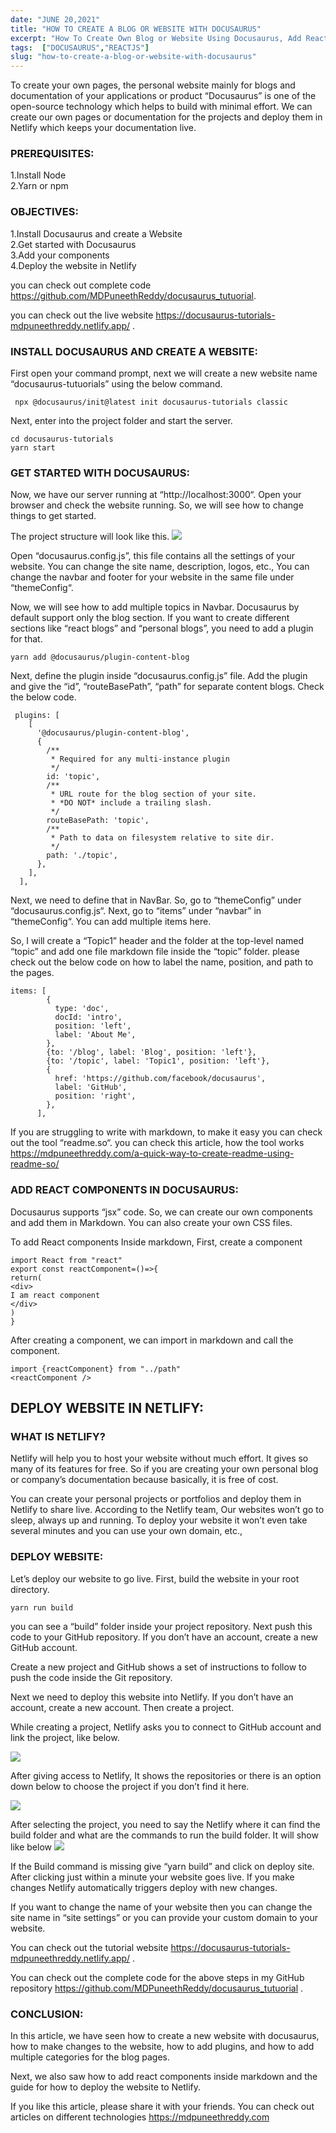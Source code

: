 ```yaml
---
date: "JUNE 20,2021"
title: "HOW TO CREATE A BLOG OR WEBSITE WITH DOCUSAURUS"
excerpt: "How To Create Own Blog or Website Using Docusaurus, Add React Components & Deploy the Website in Netlify With Complete code & Explanation."
tags:  ["DOCUSAURUS","REACTJS"]
slug: "how-to-create-a-blog-or-website-with-docusaurus"
---
```

To create your own pages, the personal website mainly for blogs and documentation of your applications or product “Docusaurus” is one of the open-source technology which helps to build with minimal effort. We can create our own pages or documentation for the projects and deploy them in Netlify which keeps your documentation live.

### PREREQUISITES:
1.Install Node<br />
2.Yarn or npm<br />

### OBJECTIVES:
1.Install Docusaurus and create a Website<br />
2.Get started with Docusaurus<br />
3.Add your components<br />
4.Deploy the website in Netlify<br />

you can check out complete code <a style="color: blue" href=" https://github.com/MDPuneethReddy/docusaurus_tutuorial">  https://github.com/MDPuneethReddy/docusaurus_tutuorial</a>.

you can check out the live website <a style="color: blue" href="  https://docusaurus-tutorials-mdpuneethreddy.netlify.app/">  https://docusaurus-tutorials-mdpuneethreddy.netlify.app/</a>  .

### INSTALL DOCUSAURUS AND CREATE A WEBSITE:
First open your command prompt, next we will create a new website name “docusaurus-tutuorials” using the below command.
```
 npx @docusaurus/init@latest init docusaurus-tutorials classic
```
Next, enter into the project folder and start the server.
```
cd docusaurus-tutorials
yarn start
```

### GET STARTED WITH DOCUSAURUS:
Now, we have our server running at “http://localhost:3000“. Open your browser and check the website running. So, we will see how to change things to get started.

The project structure will look like this.
<Image src="/images/posts/how-to-create-a-blog-or-website-with-docusaurus_img1.png">

Open “docusaurus.config.js”, this file contains all the settings of your website. You can change the site name, description, logos, etc., You can change the navbar and footer for your website in the same file under “themeConfig“.

Now, we will see how to add multiple topics in Navbar. Docusaurus by default support only the blog section. If you want to create different sections like “react blogs” and “personal blogs”, you need to add a plugin for that.
```
yarn add @docusaurus/plugin-content-blog
```

Next, define the plugin inside “docusaurus.config.js” file. Add the plugin and give the “id”, “routeBasePath”, “path” for separate content blogs. Check the below code.
```
 plugins: [
    [
      '@docusaurus/plugin-content-blog',
      {
        /**
         * Required for any multi-instance plugin
         */
        id: 'topic',
        /**
         * URL route for the blog section of your site.
         * *DO NOT* include a trailing slash.
         */
        routeBasePath: 'topic',
        /**
         * Path to data on filesystem relative to site dir.
         */
        path: './topic',
      },
    ],
  ],
  ```
Next, we need to define that in NavBar. So, go to “themeConfig” under “docusaurus.config.js“. Next, go to “items” under “navbar” in “themeConfig“. You can add multiple items here.

So, I will create a “Topic1” header and the folder at the top-level named “topic” and add one file markdown file inside the “topic” folder. please check out the below code on how to label the name, position, and path to the pages.
```
items: [
        {
          type: 'doc',
          docId: 'intro',
          position: 'left',
          label: 'About Me',
        },
        {to: '/blog', label: 'Blog', position: 'left'},
        {to: '/topic', label: 'Topic1', position: 'left'},
        {
          href: 'https://github.com/facebook/docusaurus',
          label: 'GitHub',
          position: 'right',
        },
      ],
```

If you are struggling to write with markdown, to make it easy you can check out the tool “readme.so“. you can check this article, how the tool works <a style="color: blue" href=" https://mdpuneethreddy.com/a-quick-way-to-create-readme-using-readme-so/">  https://mdpuneethreddy.com/a-quick-way-to-create-readme-using-readme-so/
</a>

### ADD REACT COMPONENTS IN DOCUSAURUS:
Docusaurus supports “jsx” code. So, we can create our own components and add them in Markdown. You can also create your own CSS files.

To add React components Inside markdown, First, create a component
```
import React from "react"
export const reactComponent=()=>{
return(
<div>
I am react component
</div>
)
}
```

After creating a component, we can import in markdown and call the component.
```
import {reactComponent} from "../path"
<reactComponent />
```

## DEPLOY WEBSITE IN NETLIFY:
### WHAT IS NETLIFY?
Netlify will help you to host your website without much effort. It gives so many of its features for free. So if you are creating your own personal blog or company’s documentation because basically, it is free of cost.

You can create your personal projects or portfolios and deploy them in Netlify to share live. According to the Netlify team, Our websites won’t go to sleep, always up and running. To deploy your website it won’t even take several minutes and you can use your own domain, etc.,

### DEPLOY WEBSITE:
Let’s deploy our website to go live. First, build the website in your root directory.
```
yarn run build 
```
you can see a “build” folder inside your project repository. Next push this code to your GitHub repository. If you don’t have an account, create a new GitHub account.

Create a new project and GitHub shows a set of instructions to follow to push the code inside the Git repository.

Next we need to deploy this website into Netlify. If you don’t have an account, create a new account. Then create a project.

While creating a project, Netlify asks you to connect to GitHub account and link the project, like below.

<Image src="/images/posts/how-to-create-a-blog-or-website-with-docusaurus_img2.png">

After giving access to Netlify, It shows the repositories or there is an option down below to choose the project if you don’t find it here.

<Image src="/images/posts/how-to-create-a-blog-or-website-with-docusaurus_img3.png">

After selecting the project, you need to say the Netlify where it can find the build folder and what are the commands to run the build folder. It will show like below
<Image src="/images/posts/how-to-create-a-blog-or-website-with-docusaurus_img4.png">

If the Build command is missing give “yarn build” and click on deploy site. After clicking just within a minute your website goes live. If you make changes Netlify automatically triggers deploy with new changes.

If you want to change the name of your website then you can change the site name in “site settings” or you can provide your custom domain to your website.

You can check out the tutorial website <a style="color: blue" href="  https://docusaurus-tutorials-mdpuneethreddy.netlify.app/ ">  https://docusaurus-tutorials-mdpuneethreddy.netlify.app/ </a> .

You can check out the complete code for the above steps in my GitHub repository <a style="color: blue" href="https://github.com/MDPuneethReddy/docusaurus_tutuorial"> https://github.com/MDPuneethReddy/docusaurus_tutuorial</a>  .

### CONCLUSION:
In this article, we have seen how to create a new website with docusaurus, how to make changes to the website, how to add plugins, and how to add multiple categories for the blog pages.

Next, we also saw how to add react components inside markdown and the guide for how to deploy the website to Netlify.

If you like this article, please share it with your friends. You can check out articles on different technologies <a style="color: blue" href=" https://mdpuneethreddy.com"> https://mdpuneethreddy.com</a> 